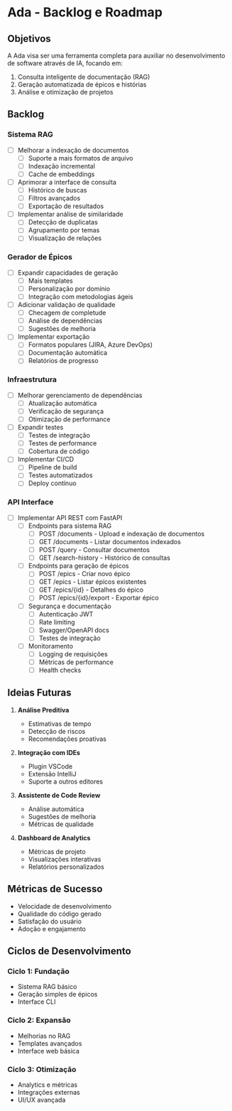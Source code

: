 # Ada - Backlog e Roadmap 

## Objetivos

A Ada visa ser uma ferramenta completa para auxiliar no desenvolvimento de software através de IA, focando em:

1. Consulta inteligente de documentação (RAG)
2. Geração automatizada de épicos e histórias
3. Análise e otimização de projetos

## Backlog

### Sistema RAG

- [ ] Melhorar a indexação de documentos
  - [ ] Suporte a mais formatos de arquivo
  - [ ] Indexação incremental
  - [ ] Cache de embeddings

- [ ] Aprimorar a interface de consulta
  - [ ] Histórico de buscas
  - [ ] Filtros avançados
  - [ ] Exportação de resultados

- [ ] Implementar análise de similaridade
  - [ ] Detecção de duplicatas
  - [ ] Agrupamento por temas
  - [ ] Visualização de relações

### Gerador de Épicos

- [ ] Expandir capacidades de geração
  - [ ] Mais templates
  - [ ] Personalização por domínio
  - [ ] Integração com metodologias ágeis

- [ ] Adicionar validação de qualidade
  - [ ] Checagem de completude
  - [ ] Análise de dependências
  - [ ] Sugestões de melhoria

- [ ] Implementar exportação
  - [ ] Formatos populares (JIRA, Azure DevOps)
  - [ ] Documentação automática
  - [ ] Relatórios de progresso

### Infraestrutura

- [ ] Melhorar gerenciamento de dependências
  - [ ] Atualização automática
  - [ ] Verificação de segurança
  - [ ] Otimização de performance

- [ ] Expandir testes
  - [ ] Testes de integração
  - [ ] Testes de performance
  - [ ] Cobertura de código

- [ ] Implementar CI/CD
  - [ ] Pipeline de build
  - [ ] Testes automatizados
  - [ ] Deploy contínuo

### API Interface

- [ ] Implementar API REST com FastAPI
  - [ ] Endpoints para sistema RAG
    - [ ] POST /documents - Upload e indexação de documentos
    - [ ] GET /documents - Listar documentos indexados
    - [ ] POST /query - Consultar documentos
    - [ ] GET /search-history - Histórico de consultas

  - [ ] Endpoints para geração de épicos
    - [ ] POST /epics - Criar novo épico
    - [ ] GET /epics - Listar épicos existentes
    - [ ] GET /epics/{id} - Detalhes do épico
    - [ ] POST /epics/{id}/export - Exportar épico

  - [ ] Segurança e documentação
    - [ ] Autenticação JWT
    - [ ] Rate limiting
    - [ ] Swagger/OpenAPI docs
    - [ ] Testes de integração

  - [ ] Monitoramento
    - [ ] Logging de requisições
    - [ ] Métricas de performance
    - [ ] Health checks

## Ideias Futuras

1. **Análise Preditiva**
   - Estimativas de tempo
   - Detecção de riscos
   - Recomendações proativas

2. **Integração com IDEs**
   - Plugin VSCode
   - Extensão IntelliJ
   - Suporte a outros editores

3. **Assistente de Code Review**
   - Análise automática
   - Sugestões de melhoria
   - Métricas de qualidade

4. **Dashboard de Analytics**
   - Métricas de projeto
   - Visualizações interativas
   - Relatórios personalizados

## Métricas de Sucesso

- Velocidade de desenvolvimento
- Qualidade do código gerado
- Satisfação do usuário
- Adoção e engajamento

## Ciclos de Desenvolvimento

### Ciclo 1: Fundação
- Sistema RAG básico
- Geração simples de épicos
- Interface CLI

### Ciclo 2: Expansão
- Melhorias no RAG
- Templates avançados
- Interface web básica

### Ciclo 3: Otimização
- Analytics e métricas
- Integrações externas
- UI/UX avançada
